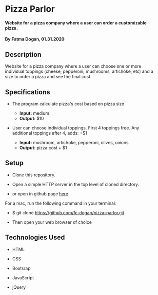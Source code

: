 # Pizza Parlor

#### Website for a pizza company where a user can order a customizable pizza.

#### By Fatma Dogan, 01.31.2020

## Description

Website for a pizza company where a user can choose one or more individual toppings (cheese, pepperoni, mushrooms, artichoke, etc) and a size to order a pizza and see the final cost.

## Specifications

* The program calculate pizza's cost based on pizza size

  * __Input:__ medium
  * __Output:__ $10

* User can choose individual toppings. First 4 toppings free. Any additional toppings after 4, adds: +$1

  * __Input:__ mushroom, artichoke, pepperoni, olives, onions
  * __Output:__ pizza cost + $1


## Setup


* Clone this repository.

* Open a simple HTTP server in the top level of cloned directory. 

* or open in github page [here](https://fc-dogan.github.io/pizza-parlor/)

For a mac, run the following command in your terminal:

* $ git clone https://github.com/fc-dogan/pizza-parlor.git

* Then open your web browser of choice

## Technologies Used 

* HTML

* CSS

* Bootsrap

* JavaScript 

* jQuery
